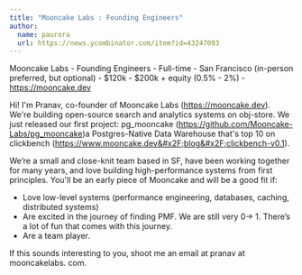 ```yaml
---
title: "Mooncake Labs : Founding Engineers"
author:
  name: paurora
  url: https://news.ycombinator.com/item?id=43247093
---
```

Mooncake Labs - Founding Engineers - Full-time - San Francisco (in-person preferred, but optional) - $120k - $200k + equity (0.5% - 2%) - <a href="https:&#x2F;&#x2F;mooncake.dev" rel="nofollow">https:&#x2F;&#x2F;mooncake.dev</a>

Hi! I&#x27;m Pranav, co-founder of Mooncake Labs (<a href="https:&#x2F;&#x2F;mooncake.dev" rel="nofollow">https:&#x2F;&#x2F;mooncake.dev</a>). We&#x27;re building open-source search and analytics systems on obj-store. We just released our first project: pg_mooncake (<a href="https:&#x2F;&#x2F;github.com&#x2F;Mooncake-Labs&#x2F;pg_mooncake">https:&#x2F;&#x2F;github.com&#x2F;Mooncake-Labs&#x2F;pg_mooncake</a>)a Postgres-Native Data Warehouse that&#x27;s top 10 on clickbench (<a href="https:&#x2F;&#x2F;www.mooncake.dev&#x2F;blog&#x2F;clickbench-v0.1" rel="nofollow">https:&#x2F;&#x2F;www.mooncake.dev&#x2F;blog&#x2F;clickbench-v0.1</a>).

We’re a small and close-knit team based in SF, have been working together for many years, and love building high-performance systems from first principles. You&#x27;ll be an early piece of Mooncake and will be a good fit if:

- Love low-level systems (performance engineering, databases, caching, distributed systems)
- Are excited in the journey of finding PMF. We are still very 0-&gt; 1. There’s a lot of fun that comes with this journey. 
- Are a team player.

If this sounds interesting to you, shoot me an email at pranav at mooncakelabs. com.
<JobApplication />
